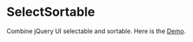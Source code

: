 # SelectSortable
Combine jQuery UI selectable and sortable.
Here is the [Demo](http://jsfiddle.net/ttyrueiwoqp/yce7ey11/).
